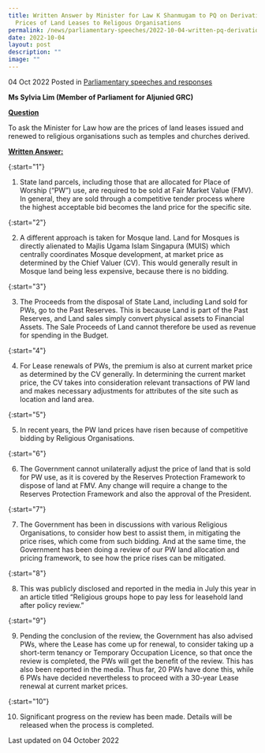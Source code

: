 ```yaml
---
title: Written Answer by Minister for Law K Shanmugam to PQ on Derivation of
  Prices of Land Leases to Religous Organisations
permalink: /news/parliamentary-speeches/2022-10-04-written-pq-derivation-prices-land-leases-ros/
date: 2022-10-04
layout: post
description: ""
image: ""
---
```

04 Oct 2022 Posted in [Parliamentary speeches and responses](/news/parliamentary-speeches)

**Ms Sylvia Lim (Member of Parliament for Aljunied GRC)**

**<b><u>Question</u></b>**

To ask the Minister for Law how are the prices of land leases issued and renewed to religious organisations such as temples and churches derived. 

**<b><u>Written Answer:</u></b>** 

{:start="1"}

1. State land parcels, including those that are allocated for Place of Worship (“PW”) use, are required to be sold at Fair Market Value (FMV). In general, they are sold through a competitive tender process where the highest acceptable bid becomes the land price for the specific site. 

{:start="2"}

2.  A different approach is taken for Mosque land. Land for Mosques is directly alienated to Majlis Ugama Islam Singapura (MUIS) which centrally coordinates Mosque development, at market price as determined by the Chief Valuer (CV). This would generally result in Mosque land being less expensive, because there is no bidding.

{:start="3"}

3. The Proceeds from the disposal of State Land, including Land sold for PWs, go to the Past Reserves. This is because Land is part of the Past Reserves, and Land sales simply convert physical assets to Financial Assets. The Sale Proceeds of Land cannot therefore be used as revenue for spending in the Budget.

{:start="4"}

4.  For Lease renewals of PWs, the premium is also at current market price as determined by the CV generally. In determining the current market price, the CV takes into consideration relevant transactions of PW land and makes necessary adjustments for attributes of the site such as location and land area.

{:start="5"}

5. In recent years, the PW land prices have risen because of competitive bidding by Religious Organisations. 

{:start="6"}

6.  The Government cannot unilaterally adjust the price of land that is sold for PW use, as it is covered by the Reserves Protection Framework to dispose of land at FMV. Any change will require a change to the Reserves Protection Framework and also the approval of the President.

{:start="7"}

7. The Government has been in discussions with various Religious Organisations, to consider how best to assist them, in mitigating the price rises, which come from such bidding. And at the same time, the Government has been doing a review of our PW land allocation and pricing framework, to see how the price rises can be mitigated.

{:start="8"}

8.  This was publicly disclosed and reported in the media in July this year in an article titled “Religious groups hope to pay less for leasehold land after policy review.”

{:start="9"}

9.  Pending the conclusion of the review, the Government has also advised PWs, where the Lease has come up for renewal, to consider taking up a short-term tenancy or Temporary Occupation Licence, so that once the review is completed, the PWs will get the benefit of the review. This has also been reported in the media. Thus far, 20 PWs have done this, while 6 PWs have decided nevertheless to proceed with a 30-year Lease renewal at current market prices.

{:start="10"}

10.  Significant progress on the review has been made. Details will be released when the process is completed.

<p class="right-side-updated">Last updated on 04 October 2022</p>
